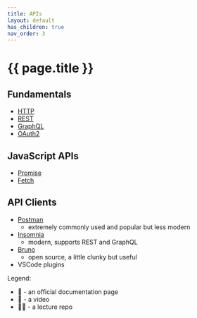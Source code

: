 ```yaml
---
title: APIs
layout: default
has_children: true
nav_order: 3
---
```


# {{ page.title }}


## Fundamentals

- [HTTP](http.html)
- [REST](rest.html)
- [GraphQL](graphql.html)
- [OAuth2](oauth2.html)

## JavaScript APIs

- [Promise](promise.html)
- [Fetch](promise.html)

## API Clients

- [Postman](https://www.postman.com/)
  * extremely commonly used and popular but less modern
- [Insomnia](https://insomnia.rest/)
  * modern, supports REST and GraphQL
- [Bruno](https://www.usebruno.com/)
  * open source, a little clunky but useful
- VSCode plugins

Legend:

- 📘 - an official documentation page
- 🍿 - a video
- 👨‍🏫 - a lecture repo

